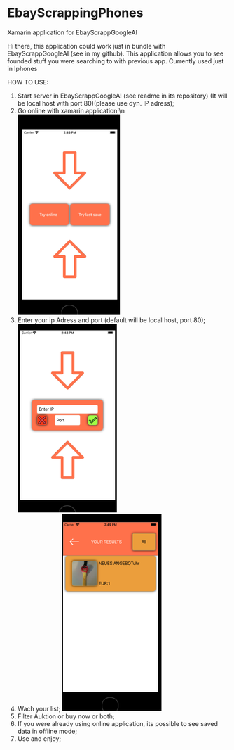 # EbayScrappingPhones
Xamarin application for EbayScrappGoogleAI

Hi there, this application could work just in bundle with EbayScrappGoogleAI (see in my github).
This application allows you to see founded stuff you were searching to with previous app.
Currently used just in Iphones

HOW TO USE:
1) Start server in EbayScrappGoogleAI (see readme in its repository) (It will be local host with port 80)(please use dyn. IP adress);
2) Go online with xamarin application;\n
![alt text](https://github.com/mishaboing8/EbayScrappingPhones/blob/main/ScreenShots/Screenshot%202022-09-26%20at%2014.43.16.png)
3) Enter your ip Adress and port (default will be local host, port 80);
![alt text](https://github.com/mishaboing8/EbayScrappingPhones/blob/main/ScreenShots/Screenshot%202022-09-26%20at%2014.43.26.png)
4) Wach your list;
![alt text](https://github.com/mishaboing8/EbayScrappingPhones/blob/main/ScreenShots/Screenshot%202022-09-26%20at%2014.49.31.png)
5) Filter Auktion or buy now or both;
6) If you were already using online application, its possible to see saved data in offline mode;
7) Use and enjoy;

